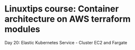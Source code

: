 # Linuxtips course: Container architecture on AWS terraform modules

Day 20: Elastic Kubernetes Service - Cluster EC2 and Fargate 
